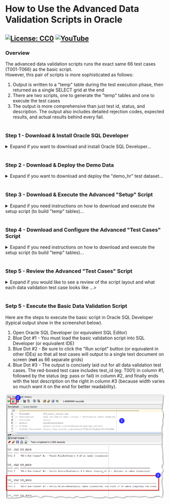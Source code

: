 # How to Use the Advanced Data Validation Scripts in Oracle
[![License: CC0](https://img.shields.io/badge/License-CC0-red)](LICENSE "Creative Commons Zero License by DataResearchLabs (effectively = Public Domain")
[![YouTube](https://img.shields.io/badge/YouTube-DataResearchLabs-brightgreen)](http://www.DataResearchLabs.com)
---

### Overview
The advanced data validation scripts runs the exact same 66 test cases (T001-T066) as the basic script.  
However, this pair of scripts is more sophisticated as follows:
1. Output is written to a "temp" table during the test execution phase, then returned as a single SELECT grid at the end
2. There are two scripts, one to generate the "temp" tables and one to execute the test cases
3. The output is more comprehensive than just test id, status, and description.  The output also includes detailed rejection codes, expected results, and actual results behind every fail.
<br><br>

### Step 1 - Download & Install Oracle SQL Developer
<details><summary>Expand if you want to download and install Oracle SQL Developer...</summary><br>

1. Oracle provides a powerful SQL editor named "Oracle SQL Developer" for free download and use.  
2. If it is not already installed on your machine (and you're not using another database IDE like Toad), then download from <b>[here](https://www.oracle.com/tools/downloads/sqldev-downloads.html)</b> and install, following the prompts.
</details>
<br>

### Step 2 - Download & Deploy the Demo Data
<details><summary>Expand if you want to download and deploy the "demo_hr" test dataset...</summary><br>

If you'd like to run the test script as-is first, before copy-pasting the concepts out and applying to yuor own databases, then you will need to download and deploy the demo_hr test dataset.
1. Download the "demo_hr" schema / table definitions from <b>[here](https://raw.githubusercontent.com/DataResearchLabs/sql_scripts/main/oracle/data_validation_framework/demo_data/demo_hr_01_create_tables.sql)</b>.
2. Run the script on an Oracle server and database where you have permissions (local is fine too).
3. Download the "demo_hr" test data population script from <b>[here](https://raw.githubusercontent.com/DataResearchLabs/sql_scripts/main/oracle/data_validation_framework/demo_data/demo_hr_02_populate_tables.sql)</b>.
4. Run the script on the same Oracle server and database.
5. Using Oracle SQL Developer (or equivalent SQL IDE), confirm that the tables exist and the data is populated.
</details>
<br>

### Step 3 - Download & Execute the Advanced "Setup" Script
<details><summary>Expand if you need instructions on how to download and execute the setup script (to build "temp" tables)...</summary><br>
   
1. Download the advanced setup script from <b>[here](https://raw.githubusercontent.com/DataResearchLabs/sql_scripts/main/oracle/data_validation_framework/sql_scripts/dvf_advanced_01_setup.sql)</b>.
2. There are **no** configuration changes needed for the script, it will work out of the box against the demo_hr schema created in Step #2 above.
3. Pick an appropriate directory in which to save the script.  Open your SQL Editor pointing to the appropriate Oracle Server and demo_hr schema.
4. Execute the script and confirm the two empty tables ("test_case_results" and "test_case_config") now exist in the demo_hr schema.
</details>
<br>

### Step 4 - Download and Configure the Advanced "Test Cases" Script
<details><summary>Expand if you need instructions on how to download and execute the setup script (to build "temp" tables)...</summary><br>
   
1. Download the advnaced validation setup script from <b>[here](https://raw.githubusercontent.com/DataResearchLabs/sql_scripts/main/oracle/data_validation_framework/sql_scripts/dvf_advanced_02_test_cases.sql)</b>.
2. Make the appropriate changes to lines 70-71 to insert parameter names and values your script needs nito the "test_case_config" table.  Note that you will keep coming back here to expand the list as you write SQL code for your test cases below. You'll notice yourself repeating hard-coded values and want to centralize them in one spot here in this table.
</details>
<br>

### Step 5 - Review the Advanced "Test Cases" Script
<details><summary>Expand if you would like to see a review of the script layout and what each data validation test case looks like ...></summary><br>

The script currently consists of 3,674 lines of SQL code (3x bigger than the basic script) and is broken down as follows:
* Lines 1-63 are the comment block header, containing notes and definitions
* Lines 64-75 are to populate the configuration table with parameter names and values
* Lines 76-3,612 are the 66 individual example validation test cases (written as SQL SELECTs with a lot of boilerplate code)
* Lines 3,613-3,637 are used to calculate the test case execution time -- very handy for tuning the data validation performance (if a test runs long, speed it up by only checking the past 1-5 days, or refactor the SQL, or combine with other tests into one large single pass table scan query).  Also, you can monitor the test case execution time over weeks and months to spot system performance issues (eg: need an archiving strategy b/c table getting too large, or need a covering index for where clause condition, etc.)
* Lines 3,638-3,674 are used to organize and post the test case results as a "report" (splits out expected and actual values into own column, etc.)
<br>

A typical data validation test has SQL code that looks something like this one -- T031 which checks for carriage return or line feed characters in field last_name: <br>  

<img src="https://github.com/DataResearchLabs/sql_scripts/blob/main/img/06_data_val_oracle_adv_test_case_ex.png">

Notice the following aspects of the SQL code above:
1. Each data validation test case is written as multiple SQL SELECT statements using a CTE (common table expression).  The format is WITH tbl_nm as sql, tbl_nm_2 as sql, etc.

2. There are two blocks of SQL for every data validation test case: 
    (a) Yellow lines 1674 thru 1694 that you customize for every test case
    (b) Blue lines 1695 thr 1720 (plus line 1673) that are boilerplate and never change -- simply copy paste them over and over to automatically setup the header and detail rows  

3. Line 1673 sets up the entire data validation test case SQL query as an INSERT INTO the "temp" table test_case_results.
   
4. Lines 1674 thru 1679 establish the first subquery "cfg".  This is where you cahnge the test case number (eg: 'T031') and the test case description (ilne 1677) when you refactor these.
   
5. Lines 1680 thru 1690 establish the second subquery "dut" -- the Data Under Test.  Here is where the target table and field are queried and frequently (but not always) where the rejection code logic is applied at the row level (lines 1682-1686).  Notice in this example that not only is the rejection code listed (eg: REJ-01 + details), but the expected result (none exist) and the actual result including the location within the string is returned.  This provides 100% of the information needed to resolve the error...good enough to pass diretly on to the person who will fix the data without an analyst having to manually confirm or research to dial-in the problem first.
   
6. Lines 1691 thru 1694 are where higher level business logic goes (especially when aggregating data or doing multiple passes on a dataset).  In this simpler example, we just filter the "dut" dataset down to only those rows that were rejected (and ignore the vast majority of rows that were "allgood".
   
7. 
   

   
   3. There is one **outer query** (lines 449-452 and 461-462)
    * It rolls all the detail rows up to a single summary row with pass or fail judgment.
    * It returns column **tst_id** - the test ID (hard-coded when write script)
    * It returns column **status** - the test result (re-calculated with every test run).  Usually "P" for pass or "FAIL"...or add your own such as "WARN", "SKIP", or "BLOCK"
    * It returns column **tst_dscr** - the data validation test description (hard-coded when write script)
</details>
<br>

### Setp 5 - Execute the Basic Data Validation Script
Here are the steps to execute the basic script in Oracle SQL Developer (typical output show in the screenshot below).  
1. Open Oracle SQL Developer (or equivalent SQL Editor)
2. Blue Dot #1 - You must load the basic validation script into SQL Developer (or equivalent IDE)
3. Blue Dot #2 - Be sure to click the "Run script" button (or equivalent in other IDEs) so that all test cases will output to a single text document on screen (**not** as 66 separate grids)
4. Blue Dot #3 - The output is concisely laid out for all data validation test cases.  The red-boxed test case includes test_id (eg: T001) in column #1, followed by the status (eg: pass or fail) in column #2, and finally ends with the test description on the right in column #3 (because width varies so much want it on the end for better readability).
<img src="https://github.com/DataResearchLabs/sql_scripts/blob/main/img/05_data_val_oracle_run_results1.png">
